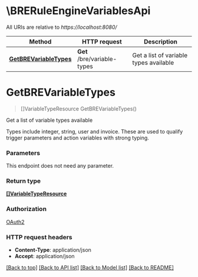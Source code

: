 # \BRERuleEngineVariablesApi

All URIs are relative to *https://localhost:8080/*

Method | HTTP request | Description
------------- | ------------- | -------------
[**GetBREVariableTypes**](BRERuleEngineVariablesApi.md#GetBREVariableTypes) | **Get** /bre/variable-types | Get a list of variable types available


# **GetBREVariableTypes**
> []VariableTypeResource GetBREVariableTypes()

Get a list of variable types available

Types include integer, string, user and invoice. These are used to qualify trigger parameters and action variables with strong typing.


### Parameters
This endpoint does not need any parameter.

### Return type

[**[]VariableTypeResource**](VariableTypeResource.md)

### Authorization

[OAuth2](../README.md#OAuth2)

### HTTP request headers

 - **Content-Type**: application/json
 - **Accept**: application/json

[[Back to top]](#) [[Back to API list]](../README.md#documentation-for-api-endpoints) [[Back to Model list]](../README.md#documentation-for-models) [[Back to README]](../README.md)


